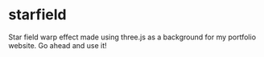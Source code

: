 # starfield
Star field warp effect made using three.js as a background for my portfolio website. Go ahead and use it!
